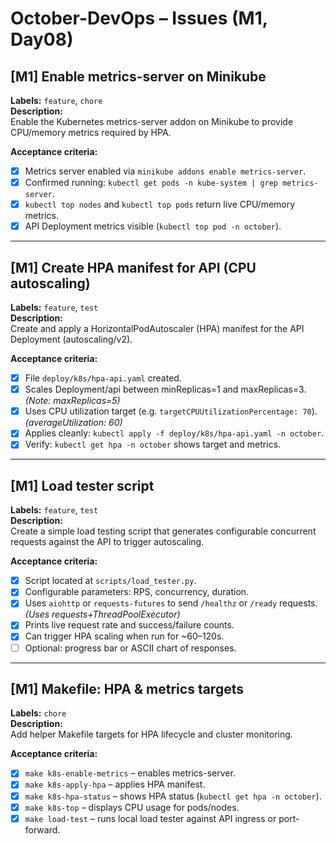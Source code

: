 # October-DevOps – Issues (M1, Day08)

## [M1] Enable metrics-server on Minikube

**Labels:** `feature`, `chore`  
**Description:**  
Enable the Kubernetes metrics-server addon on Minikube to provide CPU/memory metrics required by HPA.

**Acceptance criteria:**

- [x] Metrics server enabled via `minikube addons enable metrics-server`.
- [x] Confirmed running: `kubectl get pods -n kube-system | grep metrics-server`.
- [x] `kubectl top nodes` and `kubectl top pods` return live CPU/memory metrics.
- [x] API Deployment metrics visible (`kubectl top pod -n october`).

---

## [M1] Create HPA manifest for API (CPU autoscaling)

**Labels:** `feature`, `test`  
**Description:**  
Create and apply a HorizontalPodAutoscaler (HPA) manifest for the API Deployment (autoscaling/v2).

**Acceptance criteria:**

- [x] File `deploy/k8s/hpa-api.yaml` created.
- [x] Scales Deployment/api between minReplicas=1 and maxReplicas=3. *(Note: maxReplicas=5)*
- [x] Uses CPU utilization target (e.g. `targetCPUUtilizationPercentage: 70`). *(averageUtilization: 60)*
- [x] Applies cleanly: `kubectl apply -f deploy/k8s/hpa-api.yaml -n october`.
- [x] Verify: `kubectl get hpa -n october` shows target and metrics.

---

## [M1] Load tester script

**Labels:** `feature`, `test`  
**Description:**  
Create a simple load testing script that generates configurable concurrent requests against the API to trigger autoscaling.

**Acceptance criteria:**

- [x] Script located at `scripts/load_tester.py`.
- [x] Configurable parameters: RPS, concurrency, duration.
- [x] Uses `aiohttp` or `requests-futures` to send `/healthz` or `/ready` requests. *(Uses requests+ThreadPoolExecutor)*
- [x] Prints live request rate and success/failure counts.
- [x] Can trigger HPA scaling when run for ~60–120s.
- [ ] Optional: progress bar or ASCII chart of responses.

---

## [M1] Makefile: HPA & metrics targets

**Labels:** `chore`  
**Description:**  
Add helper Makefile targets for HPA lifecycle and cluster monitoring.

**Acceptance criteria:**

- [x] `make k8s-enable-metrics` – enables metrics-server.
- [x] `make k8s-apply-hpa` – applies HPA manifest.
- [x] `make k8s-hpa-status` – shows HPA status (`kubectl get hpa -n october`).
- [x] `make k8s-top` – displays CPU usage for pods/nodes.
- [x] `make load-test` – runs local load tester against API ingress or port-forward.
